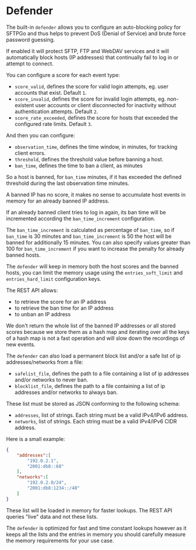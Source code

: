 # Defender

The built-in `defender` allows you to configure an auto-blocking policy for SFTPGo and thus helps to prevent DoS (Denial of Service) and brute force password guessing.

If enabled it will protect SFTP, FTP and WebDAV services and it will automatically block hosts (IP addresses) that continually fail to log in or attempt to connect.

You can configure a score for each event type:

- `score_valid`, defines the score for valid login attempts, eg. user accounts that exist. Default `1`.
- `score_invalid`, defines the score for invalid login attempts, eg. non-existent user accounts or client disconnected for inactivity without authentication attempts. Default `2`.
- `score_rate_exceeded`, defines the score for hosts that exceeded the configured rate limits. Default `3`.

And then you can configure:

- `observation_time`, defines the time window, in minutes, for tracking client errors.
- `threshold`, defines the threshold value before banning a host.
- `ban_time`, defines the time to ban a client, as minutes

So a host is banned, for `ban_time` minutes, if it has exceeded the defined threshold during the last observation time minutes.

A banned IP has no score, it makes no sense to accumulate host events in memory for an already banned IP address.

If an already banned client tries to log in again, its ban time will be incremented according the `ban_time_increment` configuration.

The `ban_time_increment` is calculated as percentage of `ban_time`, so if `ban_time` is 30 minutes and `ban_time_increment` is 50 the host will be banned for additionally 15 minutes. You can also specify values greater than 100 for `ban_time_increment` if you want to increase the penalty for already banned hosts.

The `defender` will keep in memory both the host scores and the banned hosts, you can limit the memory usage using the `entries_soft_limit` and `entries_hard_limit` configuration keys.

The REST API allows:

- to retrieve the score for an IP address
- to retrieve the ban time for an IP address
- to unban an IP address

We don't return the whole list of the banned IP addresses or all stored scores because we store them as a hash map and iterating over all the keys of a hash map is not a fast operation and will slow down the recordings of new events.

The `defender` can also load a permanent block list and/or a safe list of ip addresses/networks from a file:

- `safelist_file`, defines the path to a file containing a list of ip addresses and/or networks to never ban.
- `blocklist_file`, defines the path to a file containing a list of ip addresses and/or networks to always ban.

These list must be stored as JSON conforming to the following schema:

- `addresses`, list of strings. Each string must be a valid IPv4/IPv6 address.
- `networks`, list of strings. Each string must be a valid IPv4/IPv6 CIDR address.

Here is a small example:

```json
{
    "addresses":[
        "192.0.2.1",
        "2001:db8::68"
    ],
    "networks":[
        "192.0.2.0/24",
        "2001:db8:1234::/48"
    ]
}
```

These list will be loaded in memory for faster lookups. The REST API queries "live" data and not these lists.

The `defender` is optimized for fast and time constant lookups however as it keeps all the lists and the entries in memory you should carefully measure the memory requirements for your use case.
